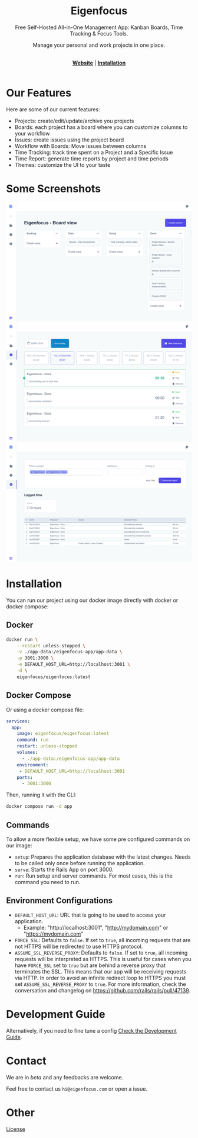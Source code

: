 <div align="center">
    <h1><b>Eigenfocus</b></h1>
    <p>
        Free Self-Hosted All-in-One Management App: Kanban Boards, Time Tracking & Focus Tools.
    </p>
    <p>Manage your personal and work projects in one place.</p>
    <br />
    <a href="https://eigenfocus.com"><strong>Website</strong></a> |
    <a href="#installation"><strong>Installation</strong></a>
</div>
<br />

# Our Features
Here are some of our current features:

- Projects: create/edit/update/archive you projects
- Boards: each project has a board where you can customize columns to your workflow
- Issues: create issues using the project board
- Workflow with Boards: Move issues between columns
- Time Tracking: track time spent on a Project and a Specific Issue
- Time Report: generate time reports by project and time periods
- Themes: customize the UI to your taste

# Some Screenshots
![Board](docs/images/features/board.png "Project Board and Issues")
![Time Tacking](docs/images/features/timetracking.png "Time Tracking")
![Time Report](docs/images/features/report.png "Time Tracking")

# Installation
You can run our project using our docker image directly with docker or docker compose:

## Docker
```sh
docker run \
    --restart unless-stopped \
    -v ./app-data:/eigenfocus-app/app-data \
    -p 3001:3000 \
    -e DEFAULT_HOST_URL=http://localhost:3001 \
    -d \
    eigenfocus/eigenfocus:latest
```

## Docker Compose
Or using a docker compose file:

```docker-compose.yml
services:
  app:
    image: eigenfocus/eigenfocus:latest
    command: run
    restart: unless-stopped
    volumes:
      - ./app-data:/eigenfocus-app/app-data
    environment:
     - DEFAULT_HOST_URL=http://localhost:3001
    ports:
      - 3001:3000
```

Then, running it with the CLI:

```sh
docker compose run -d app
```

## Commands
To allow a more flexible setup, we have some pre configured commands on our image:

- `setup`: Prepares the application database with the latest changes. Needs to be called only once before running the application.
- `serve`: Starts the Rails App on port 3000.
- `run`: Run setup and server commands. For most cases, this is the command you need to run.

## Environment Configurations

- `DEFAULT_HOST_URL`: URL that is going to be used to access your application.
  - Example: "http://localhost:3001", "http://mydomain.com" or "https://mydomain.com"
- `FORCE_SSL`: Defaults to `false`. If set to `true`, all incoming requests that are not HTTPS will be redirected to use HTTPS protocol.
- `ASSUME_SSL_REVERSE_PROXY`: Defaults to `false`. If set to `true`, all incoming requests will be interpreted as HTTPS. This is useful for cases when you have `FORCE_SSL` set to `true` but are behind a reverse proxy that terminates the SSL. This means that our app will be receiving requests via HTTP. In order to avoid an infinite redirect loop to HTTPS you must set `ASSUME_SSL_REVERSE_PROXY` to `true`. For more information, check the conversation and changelog on https://github.com/rails/rails/pull/47139.

# Development Guide
Alternatively, if you need to fine tune a config [Check the Development Guide](docs/DEVELOPMENT.md).

# Contact
We are in *beta* and any feedbacks are welcome.

Feel free to contact us `hi@eigenfocus.com` or open a issue.

# Other
[License](LICENSE)
